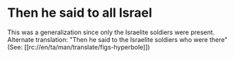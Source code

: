 # Then he said to all Israel

This was a generalization since only the Israelite soldiers were present. Alternate translation: "Then he said to the Israelite soldiers who were there" (See: [[rc://en/ta/man/translate/figs-hyperbole]])

